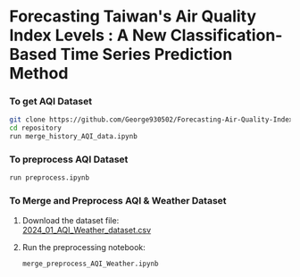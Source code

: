 # Forecasting Taiwan's Air Quality Index Levels : A New Classification-Based Time Series Prediction Method

### To get AQI Dataset
```bash
git clone https://github.com/George930502/Forecasting-Air-Quality-Index-Levels-in-Taiwan.git
cd repository
run merge_history_AQI_data.ipynb
```

### To preprocess AQI Dataset
```bash
run preprocess.ipynb
```

### To Merge and Preprocess AQI & Weather Dataset

1. Download the dataset file:  
   [2024_01_AQI_Weather_dataset.csv](https://github.com/George930502/Forecasting-Air-Quality-Index-Levels-in-Taiwan/blob/main/2024_01_AQI_Weather_dataset.csv)

2. Run the preprocessing notebook:  
   ```bash
   merge_preprocess_AQI_Weather.ipynb

